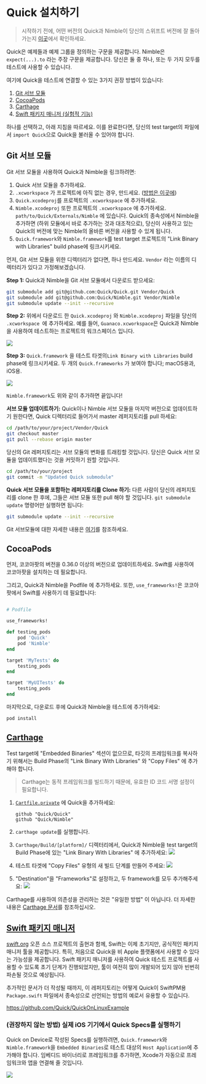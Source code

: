 # Quick 설치하기

>시작하기 전에, 어떤 버전의 Quick과 Nimble이 당신의 스위프트 버전에 잘 돌아가는지 [이곳](../../README.md#swift-version)에서 확인하세요.

Quick은 예제들과 예제 그룹을 정의하는 구문을 제공합니다. Nimble은 `expect(...).to`  라는 주장 구문을 제공합니다. 당신은 둘 중 하나, 또는 두 가지 모두를 테스트에 사용할 수 있습니다. 

여기에 Quick을 테스트에 연결할 수 있는 3가지 권장 방법이 있습니다:

1. [Git 서브 모듈](#Git-서브-모듈)
2. [CocoaPods](#cocoapods)
3. [Carthage](#carthage)
4. [Swift 패키지 매니저 (실험적 기능)](#swift-package-manager)

하나를 선택하고, 아래 지침을 따르세요. 이를 완료한다면, 당신의 test target의 파일에서 `import Quick`으로 Quick을 불러올 수 있어야 합니다.

## Git 서브 모듈

Git 서브 모듈을 사용하여 Quick과 Nimble을 링크하려면:

1. Quick 서브 모듈을 추가하세요.
2. `.xcworkspace` 가 프로젝트에 아직 없는 경우, 만드세요. ([방법은 이곳에](https://developer.apple.com/library/ios/recipes/xcode_help-structure_navigator/articles/Adding_an_Existing_Project_to_a_Workspace.html))
3. `Quick.xcodeproj`를 프로젝트의 `.xcworkspace` 에 추가하세요.
4. `Nimble.xcodeproj` 또한 프로젝트의 `.xcworkspace` 에 추가하세요. `path/to/Quick/Externals/Nimble` 에 있습니다. Quick의 종속성에서 Nimble을 추가하면 (하위 모듈에서 바로 추가하는 것과 대조적으로), 당신이 사용하고 있는 Quick의 버전에 맞는 Nimble의 올바른 버전을 사용할 수 있게 됩니다.
5.  `Quick.framework`와 `Nimble.framework`를 test target 프로젝트의 "Link Binary with Libraries" build phase에 링크시키세요.

먼저, Git 서브 모듈을 위한 디렉터리가 없다면, 하나 만드세요.
`Vendor` 라는 이름의 디렉터리가 있다고 가정해보겠습니다.

**Step 1:** Quick과 Nimble을 Git 서브 모듈에서 다운로드 받으세요:

```sh
git submodule add git@github.com:Quick/Quick.git Vendor/Quick
git submodule add git@github.com:Quick/Nimble.git Vendor/Nimble
git submodule update --init --recursive
```

**Step 2:** 위에서 다운로드 한 `Quick.xcodeproj` 와 `Nimble.xcodeproj` 파일을 당신의  `.xcworkspace `에 추가하세요. 예를 들어, `Guanaco.xcworkspace`은 Quick과 Nimble을 사용하여 테스트하는 프로젝트의 워크스페이스 입니다.

![](http://f.cl.ly/items/2b2R0e1h09003u2f0Z3U/Screen%20Shot%202015-02-27%20at%202.19.37%20PM.png)

**Step 3:** `Quick.framework` 을 테스트 타겟의`Link Binary with Libraries` build phase에 링크시키세요. 두 개의 `Quick.frameworks` 가 보여야 합니다; macOS용과, iOS용.

![](http://cl.ly/image/2L0G0H1a173C/Screen%20Shot%202014-06-08%20at%204.27.48%20AM.png)

`Nimble.framework`도 위와 같이 추가하면 끝입니다!

**서브 모듈 업데이트하기:** Quick이나 Nimble 서브 모듈을 마지막 버전으로 업데이트하기 원한다면, Quick 디렉터리로 들어가서 master 레퍼지토리를 pull 하세요:

```sh
cd /path/to/your/project/Vendor/Quick
git checkout master
git pull --rebase origin master
```

당신의 Git 레퍼지토리는 서브 모듈의 변화를 트래킹할 것입니다. 당신은 Quick 서브 모듈을 업데이트했다는 것을 커밋하기 원할 것입니다.

```sh
cd /path/to/your/project
git commit -m "Updated Quick submodule"
```

**Quick 서브 모듈을 포함하는 레퍼지토리를 Clone 하기:** 다른 사람이 당신의 레퍼지토리를 clone 한 후에, 그들은 서브 모듈 또한 pull 해야 할 것입니다. 
`git submodule update` 명령어만 실행하면 됩니다:

```sh
git submodule update --init --recursive
```

Git 서브모듈에 대한 자세한 내용은  [여기](http://git-scm.com/book/en/Git-Tools-Submodules)를 참조하세요.

## CocoaPods

먼저, 코코아팟의 버전을 0.36.0 이상의 버전으로 업데이트하세요. Swift를 사용하여 코코아팟을 설치하는 데 필요합니다. 

그리고, Quick과 Nimble을 Podfile 에 추가하세요. 또한, ```use_frameworks!```은 코코아팟에서 Swift를 사용하기 데 필요합니다:

```rb

# Podfile

use_frameworks!

def testing_pods
    pod 'Quick'
    pod 'Nimble'
end

target 'MyTests' do
    testing_pods
end

target 'MyUITests' do
    testing_pods
end
```

마지막으로, 다운로드 후에 Quick과 Nimble을 테스트에 추가하세요:

```sh
pod install
```

## [Carthage](https://github.com/Carthage/Carthage)

Test target에 "Embedded Binaries" 섹션이 없으므로, 타깃의 프레임워크를 복사하기 위해서는 Build Phase의 "Link Binary With Libraries" 와 "Copy Files" 에 추가해야 합니다. 

 > Carthage는 동적 프레임워크를 빌드하기 때문에, 유효한 ID 코드 서명 설정이 필요합니다. 

1. [`Cartfile.private`](https://github.com/Carthage/Carthage/blob/master/Documentation/Artifacts.md#cartfileprivate) 에 Quick을 추가하세요:

    ```
    github "Quick/Quick"
    github "Quick/Nimble"
    ```

2. `carthage update`를 실행합니다.
3.  `Carthage/Build/[platform]/` 디렉터리에서, Quick과 Nimble을 test target의 Build Phase에 있는 "Link Binary With Libraries" 에 추가하세요:
    ![](http://i.imgur.com/pBkDDk5.png)

4. 테스트 타겟에 "Copy Files" 유형의 새 빌드 단계를 만들어 주세요:
    ![](http://i.imgur.com/jZATIjQ.png)

5. "Destination"을 "Frameworks"로 설정하고, 두 framework를 모두 추가해주세요:
    ![](http://i.imgur.com/rpnyWGH.png)

Carthage를 사용하여 의존성을 관리하는 것은 "유일한 방법" 이 아닙니다.
더 자세한 내용은 [Carthage 문서](https://github.com/Carthage/Carthage/blob/master/README.md)를 참조하십시오.

## [Swift 패키지 매니저](https://github.com/apple/swift-package-manager)
[swift.org](https://swift.org) 오픈 소스 프로젝트의 출현과 함께, Swift는 이제 초기지만, 공식적인 패키지 매니저 툴을 제공합니다. 특히, 처음으로 Quick을 비 Apple 플랫폼에서 사용할 수 있다는 가능성을 제공합니다. Swift 패키지 매니저를 사용하여 Quick 테스트 프로젝트를 사용할 수 있도록 초기 단계가 진행되었지만, 툴이 여전히 많이 개발되어 있지 않아 빈번히 파손될 것으로 예상됩니다. 

추가적인 문서가 더 작성될 때까지, 이 레퍼지토리는 어떻게 Quick이 SwiftPM용`Package.swift` 파일에서 종속성으로 선언되는 방법의 예로서 유용할 수 있습니다.

https://github.com/Quick/QuickOnLinuxExample

### (권장하지 않는 방법) 실제 iOS 기기에서 Quick Specs를 실행하기

Quick on Device로 작성된 Specs를 실행하려면, `Quick.framework`와 
`Nimble.framework`을 `Embedded Binaries`로 테스트 대상의  `Host Application`에 추가해야 합니다. 임베디드 바이너리로 프레임워크를 추가하면, Xcode가 자동으로 프레임워크와 앱을 연결해 줄 것입니다.

![](http://indiedev.kapsi.fi/images/embed-in-host.png)
